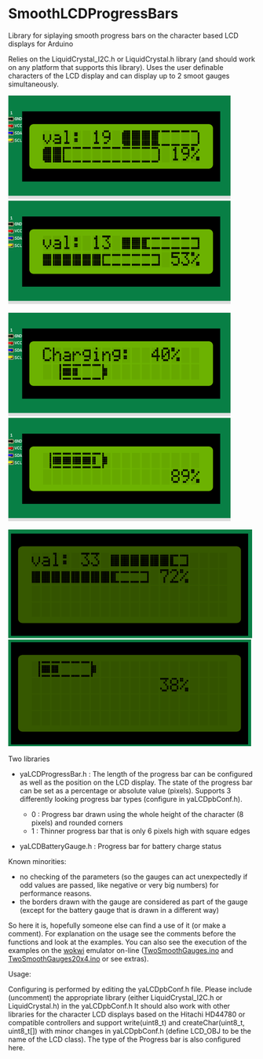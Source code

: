 # SmoothLCDProgressBars

Library for siplaying smooth progress bars on the character based LCD displays for Arduino

Relies on the LiquidCrystal_I2C.h or LiquidCrystal.h library (and should work on any platform that supports this library). Uses the user definable characters of the LCD display and can display up to 2 smoot gauges simultaneously.

![ProgressBar0](https://github.com/Gjorgjevikj/yaLCDProgressBar/blob/main/extras/SmootProgressBar_0_16x2.png) ![ProgressBar1](https://github.com/Gjorgjevikj/yaLCDProgressBar/blob/main/extras/SmootProgressBar_1_16x2.png)

![Battery6](https://github.com/Gjorgjevikj/yaLCDProgressBar/blob/main/extras/BatteryGauge_6_16x2.png) ![Battery7](https://github.com/Gjorgjevikj/yaLCDProgressBar/blob/main/extras/BatteryGauge_7_16x2.png)

![ProgressBar3](https://github.com/Gjorgjevikj/yaLCDProgressBar/blob/main/extras/SmootProgressBar_1_20x4.png) ![Battery8](https://github.com/Gjorgjevikj/yaLCDProgressBar/blob/main/extras/BatteryGauge_7_20x4.png)

Two libraries 
- yaLCDProgressBar.h : The length of the progress bar can be configured as well as the position on the LCD display. The state of the progress bar can be set as a percentage or absolute value (pixels). Supports 3 differently looking progress bar types (configure in yaLCDpbConf.h).
  - 0 : Progress bar drawn using the whole height of the character (8 pixels) and rounded corners
  - 1 : Thinner progress bar that is only 6 pixels high with square edges

- yaLCDBatteryGauge.h : Progress bar for battery charge status

Known minorities:
- no checking of the parameters (so the gauges can act unexpectedly if odd values are passed, like negative or very big numbers) for performance reasons.
- the borders drawn with the gauge are considered as part of the gauge (except for the battery gauge that is drawn in a different way) 

So here it is, hopefully someone else can find a use of it (or make a comment).
For explanation on the usage see the comments before the functions and look at the examples.
You can also see the execution of the examples on the [wokwi](https://wokwi.com/) emulator on-line ([TwoSmoothGauges.ino](https://wokwi.com/projects/334758694868746834) and [TwoSmoothGauges20x4.ino](https://wokwi.com/projects/334841453200015954) or see extras).

Usage:

Configuring is performed by editing the yaLCDpbConf.h file.
Please include (uncomment) the appropriate library (either LiquidCrystal_I2C.h or LiquidCrystal.h) in the yaLCDpbConf.h
It should also work with other libraries for the character LCD displays based on the Hitachi HD44780 or compatible controllers and support write(uint8_t) and createChar(uint8_t, uint8_t[]) with minor changes in yaLCDpbConf.h (define LCD_OBJ to be the name of the LCD class). The type of the Progress bar is also configured here.

